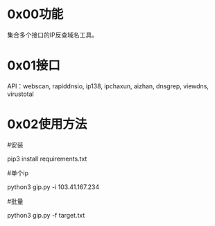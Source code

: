 # 0x00功能

集合多个接口的IP反查域名工具。

# 0x01接口

API：webscan, rapiddnsio, ip138, ipchaxun, aizhan, dnsgrep, viewdns, virustotal

# 0x02使用方法

#安装

pip3 install requirements.txt

#单个ip

python3 gip.py -i 103.41.167.234

#批量

python3 gip.py -f target.txt
  
  
  
